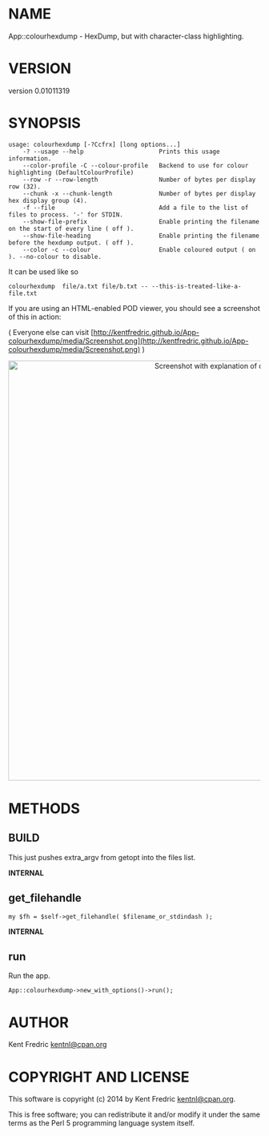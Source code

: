 # NAME

App::colourhexdump - HexDump, but with character-class highlighting.

# VERSION

version 0.01011319

# SYNOPSIS

    usage: colourhexdump [-?Ccfrx] [long options...]
        -? --usage --help                     Prints this usage information.
        --color-profile -C --colour-profile   Backend to use for colour highlighting (DefaultColourProfile)
        --row -r --row-length                 Number of bytes per display row (32).
        --chunk -x --chunk-length             Number of bytes per display hex display group (4).
        -f --file                             Add a file to the list of files to process. '-' for STDIN.
        --show-file-prefix                    Enable printing the filename on the start of every line ( off ).
        --show-file-heading                   Enable printing the filename before the hexdump output. ( off ).
        --color -c --colour                   Enable coloured output ( on ). --no-colour to disable.

It can be used like so

    colourhexdump  file/a.txt file/b.txt -- --this-is-treated-like-a-file.txt

If you are using an HTML-enabled POD viewer, you should see a screenshot of this in action:

( Everyone else can visit [http://kentfredric.github.io/App-colourhexdump/media/Screenshot.png](http://kentfredric.github.io/App-colourhexdump/media/Screenshot.png) )

<div>
    <center><img src="http://kentfredric.github.io/App-colourhexdump/media/Screenshot.png" alt="Screenshot with explanation of colours" width="826" height="838"/></center>
</div>

# METHODS

## BUILD

This just pushes extra\_argv from getopt into the files list.

**INTERNAL**

## get\_filehandle

    my $fh = $self->get_filehandle( $filename_or_stdindash );

**INTERNAL**

## run

Run the app.

    App::colourhexdump->new_with_options()->run();

# AUTHOR

Kent Fredric <kentnl@cpan.org>

# COPYRIGHT AND LICENSE

This software is copyright (c) 2014 by Kent Fredric <kentnl@cpan.org>.

This is free software; you can redistribute it and/or modify it under
the same terms as the Perl 5 programming language system itself.
